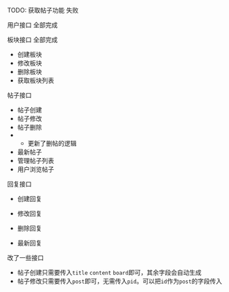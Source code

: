 TODO:
获取帖子功能 失败

用户接口 全部完成

板块接口 全部完成
- 创建板块
- 修改板块
- 删除板块
- 获取板块列表

帖子接口 
- 帖子创建
- 帖子修改
- 帖子删除
- - 更新了删帖的逻辑
- 最新帖子
- 管理帖子列表
- 用户浏览帖子

回复接口
- 创建回复
- 修改回复
- 删除回复

- 最新回复

改了一些接口
- 帖子创建只需要传入`title` `content` `board`即可，其余字段会自动生成
- 帖子修改只需要传入`post`即可，无需传入`pid`。可以把`id`作为`post`的字段传入
